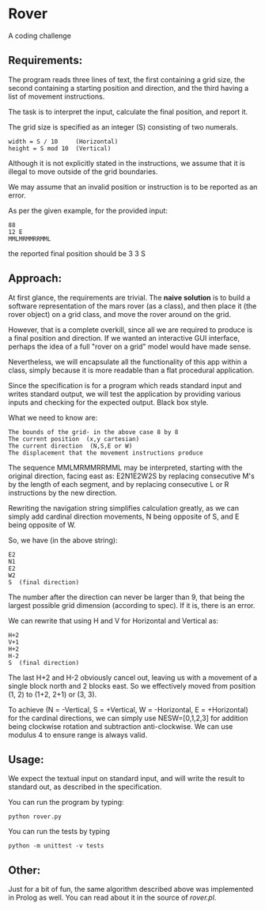 # Rover
A coding challenge

## Requirements:

The program reads three lines of text, the first containing a grid size, the second 
containing a starting position and direction, and the third having a list of 
movement instructions.

The task is to interpret the input, calculate the final position, and report it.

The grid size is specified as an integer (S) consisting of two numerals.

	width = S / 10     (Horizontal)
	height = S mod 10  (Vertical)

Although it is not explicitly stated in the instructions, we assume that it is 
illegal to move outside of the grid boundaries.

We may assume that an invalid position or instruction is to be reported as an error.

As per the given example, for the provided input:

	88
	12 E
	MMLMRMMRRMML
	
the reported final position should be 3 3 S

## Approach:

At first glance, the requirements are trivial.  The **naive solution** is to build a 
software representation of the mars rover (as a class), and then place it (the rover 
object) on a grid class, and move the rover around on the grid.

However, that is a complete overkill, since all we are required to produce is a final 
position and direction.  If we wanted an interactive GUI interface, perhaps the idea
of a full "rover on a grid" model would have made sense.

Nevertheless, we will encapsulate all the functionality of this app within a class, 
simply because it is more readable than a flat procedural application.

Since the specification is for a program which reads standard input and writes standard 
output, we will test the application by providing various inputs and checking for the
expected output.  Black box style.

What we need to know are:

	The bounds of the grid- in the above case 8 by 8
	The current position  (x,y cartesian)
	The current direction  (N,S,E or W)
	The displacement that the movement instructions produce
	
The sequence MMLMRMMRRMML may be interpreted, starting with the original direction, 
facing east as: E2N1E2W2S by replacing consecutive M's by the length of each segment,
and by replacing consecutive L or R instructions by the new direction.

Rewriting the navigation string simplifies calculation greatly, as we can simply add 
cardinal direction movements, N being opposite of S, and E being opposite of W.

So, we have (in the above string):

	E2
	N1
	E2     
	W2
	S  (final direction)

The number after the direction can never be larger than 9, that being the largest 
possible grid dimension (according to spec).  If it is, there is an error.

We can rewrite that using H and V for Horizontal and Vertical as:

	H+2
	V+1
	H+2
	H-2
	S  (final direction)

The last H+2 and H-2 obviously cancel out, leaving us with a movement of a single block 
north and 2 blocks east.  So we effectively moved from position (1, 2) to (1+2, 2+1)
or (3, 3). 

To achieve (N = -Vertical, S = +Vertical, W = -Horizontal, E = +Horizontal) for the 
cardinal directions, we can simply use NESW=[0,1,2,3] for addition being clockwise 
rotation and subtraction anti-clockwise.  We can use modulus 4 to ensure range is 
always valid.
	
## Usage:
   We expect the textual input on standard input, and will write the result to standard out,
	as described in the specification.
	
   You can run the program by typing:
   
    python rover.py
   
   You can run the tests by typing
   
    python -m unittest -v tests
     
## Other:
   Just for a bit of fun, the same algorithm described above was implemented in Prolog as
   well.  You can read about it in the source of *rover.pl*.
